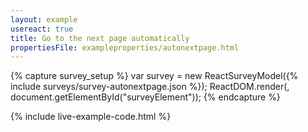 ```yaml
---
layout: example
usereact: true
title: Go to the next page automatically
propertiesFile: exampleproperties/autonextpage.html
---
```

{% capture survey_setup %}
var survey = new ReactSurveyModel({% include surveys/survey-autonextpage.json %});
ReactDOM.render(<ReactSurvey model={survey} />, document.getElementById("surveyElement"));
{% endcapture %}

{% include live-example-code.html %}
